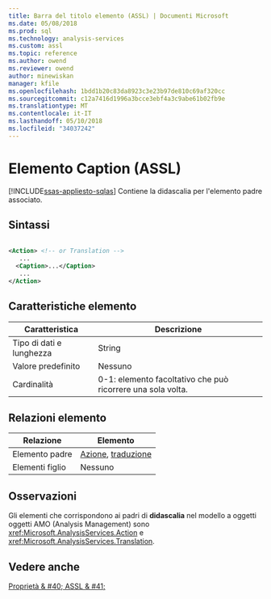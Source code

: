 ```yaml
---
title: Barra del titolo elemento (ASSL) | Documenti Microsoft
ms.date: 05/08/2018
ms.prod: sql
ms.technology: analysis-services
ms.custom: assl
ms.topic: reference
ms.author: owend
ms.reviewer: owend
author: minewiskan
manager: kfile
ms.openlocfilehash: 1bdd1b20c83da8923c3e23b97de810c69af320cc
ms.sourcegitcommit: c12a7416d1996a3bcce3ebf4a3c9abe61b02fb9e
ms.translationtype: MT
ms.contentlocale: it-IT
ms.lasthandoff: 05/10/2018
ms.locfileid: "34037242"
---
```

# <a name="caption-element-assl"></a>Elemento Caption (ASSL)
[!INCLUDE[ssas-appliesto-sqlas](../../../includes/ssas-appliesto-sqlas.md)]
  Contiene la didascalia per l'elemento padre associato.  
  
## <a name="syntax"></a>Sintassi  
  
```xml  
  
<Action> <!-- or Translation -->  
   ...  
  <Caption>...</Caption>  
   ...  
</Action>  
```  
  
## <a name="element-characteristics"></a>Caratteristiche elemento  
  
|Caratteristica|Descrizione|  
|--------------------|-----------------|  
|Tipo di dati e lunghezza|String|  
|Valore predefinito|Nessuno|  
|Cardinalità|0-1: elemento facoltativo che può ricorrere una sola volta.|  
  
## <a name="element-relationships"></a>Relazioni elemento  
  
|Relazione|Elemento|  
|------------------|-------------|  
|Elemento padre|[Azione](../../../analysis-services/scripting/objects/action-element-assl.md), [traduzione](../../../analysis-services/scripting/objects/translation-element-assl.md)|  
|Elementi figlio|Nessuno|  
  
## <a name="remarks"></a>Osservazioni  
 Gli elementi che corrispondono ai padri di **didascalia** nel modello a oggetti oggetti AMO (Analysis Management) sono <xref:Microsoft.AnalysisServices.Action> e <xref:Microsoft.AnalysisServices.Translation>.  
  
## <a name="see-also"></a>Vedere anche  
 [Proprietà & #40; ASSL & #41;](../../../analysis-services/scripting/properties/properties-assl.md)  
  
  
